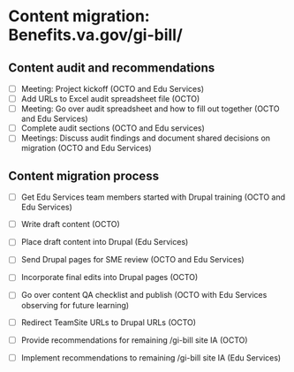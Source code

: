 # Content migration: Benefits.va.gov/gi-bill/

## Content audit and recommendations

- [ ] Meeting: Project kickoff (OCTO and Edu Services)
- [ ] Add URLs to Excel audit spreadsheet file (OCTO)
- [ ] Meeting: Go over audit spreadsheet and how to fill out together (OCTO and Edu Services)
- [ ] Complete audit sections (OCTO and Edu services)
- [ ] Meetings: Discuss audit findings and document shared decisions on migration (OCTO and Edu Services)

## Content migration process

- [ ] Get Edu Services team members started with Drupal training (OCTO and Edu Services)
- [ ] Write draft content (OCTO)
- [ ] Place draft content into Drupal (Edu Services)
- [ ] Send Drupal pages for SME review (OCTO and Edu Services)
- [ ] Incorporate final edits into Drupal pages (OCTO)
- [ ] Go over content QA checklist and publish (OCTO with Edu Services observing for future learning) 
- [ ] Redirect TeamSite URLs to Drupal URLs (OCTO)
- [ ] Provide recommendations for remaining /gi-bill site IA (OCTO)
- [ ] Implement recommendations to remaining /gi-bill site IA (Edu Services)

